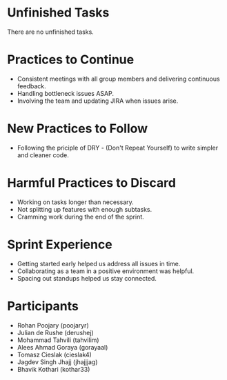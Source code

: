 # Unfinished Tasks

There are no unfinished tasks.

# Practices to Continue

- Consistent meetings with all group members and delivering continuous feedback.
- Handling bottleneck issues ASAP.
- Involving the team and updating JIRA when issues arise.

# New Practices to Follow

- Following the priciple of DRY - (Don't Repeat Yourself) to write simpler and cleaner code.

# Harmful Practices to Discard

- Working on tasks longer than necessary.
- Not splitting up features with enough subtasks.
- Cramming work during the end of the sprint.

# Sprint Experience

- Getting started early helped us address all issues in time.
- Collaborating as a team in a positive environment was helpful.
- Spacing out standups helped us stay connected.

# Participants

- Rohan Poojary (poojaryr)
- Julian de Rushe (derushej)
- Mohammad Tahvili (tahvilim)
- Alees Ahmad Goraya (gorayaal)
- Tomasz Cieslak (cieslak4)
- Jagdev Singh Jhajj (jhajjjag)
- Bhavik Kothari (kothar33)
